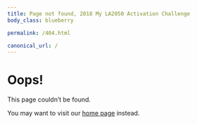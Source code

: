 ```yaml
---
title: Page not found, 2018 My LA2050 Activation Challenge
body_class: blueberry

permalink: /404.html

canonical_url: /
---
```


# Oops!

<div class="introduction" markdown="1">
This page couldn’t be found.

You may want to visit our [home page](/) instead.
</div>
